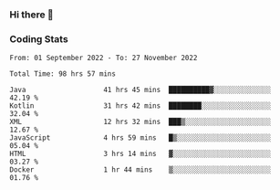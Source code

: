 ### Hi there 👋

<!--
**Girrafeec/girrafeec** is a ✨ _special_ ✨ repository because its `README.md` (this file) appears on your GitHub profile.

Here are some ideas to get you started:

- 🔭 I’m currently working on ...
- 🌱 I’m currently learning ...
- 👯 I’m looking to collaborate on ...
- 🤔 I’m looking for help with ...
- 💬 Ask me about ...
- 📫 How to reach me: ...
- 😄 Pronouns: ...
- ⚡ Fun fact: ...
-->

### Coding Stats
<!--START_SECTION:waka-->

```text
From: 01 September 2022 - To: 27 November 2022

Total Time: 98 hrs 57 mins

Java                   41 hrs 45 mins  ██████████▓░░░░░░░░░░░░░░   42.19 %
Kotlin                 31 hrs 42 mins  ████████░░░░░░░░░░░░░░░░░   32.04 %
XML                    12 hrs 32 mins  ███▒░░░░░░░░░░░░░░░░░░░░░   12.67 %
JavaScript             4 hrs 59 mins   █▒░░░░░░░░░░░░░░░░░░░░░░░   05.04 %
HTML                   3 hrs 14 mins   ▓░░░░░░░░░░░░░░░░░░░░░░░░   03.27 %
Docker                 1 hr 44 mins    ▒░░░░░░░░░░░░░░░░░░░░░░░░   01.76 %
```

<!--END_SECTION:waka-->
